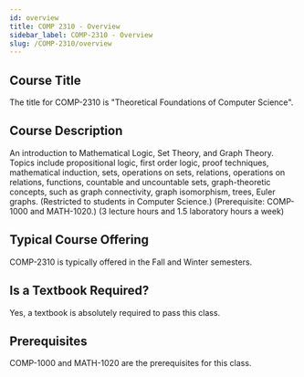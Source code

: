 ```yaml
---
id: overview
title: COMP 2310 - Overview
sidebar_label: COMP-2310 - Overview
slug: /COMP-2310/overview
---
```


## Course Title

The title for COMP-2310 is "Theoretical Foundations of Computer Science".

## Course Description

An introduction to Mathematical Logic, Set Theory, and Graph Theory. Topics include propositional logic, first order logic, proof techniques, mathematical induction, sets, operations on sets, relations, operations on relations, functions, countable and uncountable sets, graph-theoretic concepts, such as graph connectivity, graph isomorphism, trees, Euler graphs. (Restricted to students in Computer Science.) (Prerequisite: COMP-1000 and MATH-1020.) (3 lecture hours and 1.5 laboratory hours a week)

## Typical Course Offering

COMP-2310 is typically offered in the Fall and Winter semesters.

## Is a Textbook Required?

Yes, a textbook is absolutely required to pass this class.

## Prerequisites

COMP-1000 and MATH-1020 are the prerequisites for this class.
